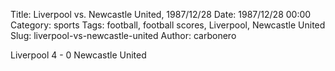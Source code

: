 Title: Liverpool vs. Newcastle United, 1987/12/28
Date: 1987/12/28 00:00
Category: sports
Tags: football, football scores, Liverpool, Newcastle United
Slug: liverpool-vs-newcastle-united
Author: carbonero


Liverpool 4 - 0 Newcastle United
